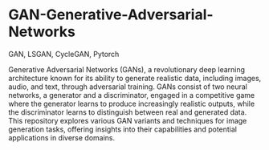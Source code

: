 # GAN-Generative-Adversarial-Networks
GAN, LSGAN, CycleGAN, Pytorch<br>

Generative Adversarial Networks (GANs), a revolutionary deep learning architecture known for its ability to generate realistic data, including images, audio, and text, through adversarial training. GANs consist of two neural networks, a generator and a discriminator, engaged in a competitive game where the generator learns to produce increasingly realistic outputs, while the discriminator learns to distinguish between real and generated data. This repository explores various GAN variants and techniques for image generation tasks, offering insights into their capabilities and potential applications in diverse domains.
